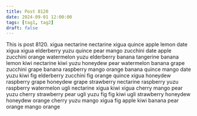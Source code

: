```yaml
---
title: Post 8120
date: 2024-09-01 12:00:00
tags: [tag1, tag2]
draft: false
---
```

This is post 8120.
xigua
nectarine
nectarine
xigua
quince
apple
lemon
date
xigua
xigua
elderberry
yuzu
quince
pear
mango
zucchini
date
apple
zucchini
orange
watermelon
yuzu
elderberry
banana
tangerine
banana
lemon
kiwi
nectarine
kiwi
yuzu
honeydew
pear
watermelon
banana
grape
zucchini
grape
banana
raspberry
mango
orange
banana
quince
mango
date
yuzu
kiwi
fig
elderberry
zucchini
fig
orange
quince
xigua
honeydew
raspberry
grape
honeydew
grape
strawberry
nectarine
raspberry
yuzu
raspberry
watermelon
ugli
nectarine
xigua
kiwi
xigua
cherry
mango
pear
yuzu
cherry
strawberry
pear
ugli
yuzu
fig
fig
kiwi
ugli
strawberry
honeydew
honeydew
orange
cherry
yuzu
mango
xigua
fig
apple
kiwi
banana
pear
orange
mango
orange
